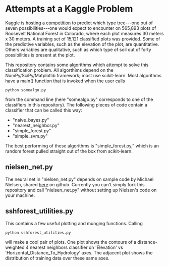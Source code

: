 # Attempts at a Kaggle Problem

Kaggle is [hosting a competition](https://www.kaggle.com/c/forest-cover-type-prediction) to predict which type tree---one out of seven possibilities---one would expect to encounter on 565,893 plots of Roosevelt National Forest in Colorado, where each plot measures 30 meters x 30 meters. A training set of 15,121 classified plots was provided. Some of the predictive variables, such as the elevation of the plot, are quantitative. Others variables are qualitative, such as which type of soil out of forty possibilities is present at the plot.

This repository contains some algorithms which attempt to solve this classification problem. All algorthims depend on the NumPy/SciPy/Matplotlib framework; most use scikit-learn. Most algorithms have a main() function that is invoked when the user calls
```
python somealgo.py
```
from the command line (here "somealgo.py" corresponds to one of the classifiers in this repository). The following pieces of code contain a classifier that can be called this way:

- "naive_bayes.py"
- "nearest_neighbor.py"
- "simple_forest.py"
- "simple_svm.py"

The best performing of these algorithms is "simple_forest.py," which is an random forest pulled straight out of the box from scikit-learn.

## nielsen_net.py
The neural net in "nielsen_net.py" depends on sample code by Michael Nielsen, shared [here](https://github.com/mnielsen/neural-networks-and-deep-learning) on github. Currently you can't simply fork this repository and call "nielsen_net.py" without setting up Nielsen's code on your machine. 

## sshforest_utilities.py
This contains a few useful plotting and munging functions. Calling
```
python sshforest_utilities.py
```
will make a cool pair of plots. One plot shows the contours of a distance-weighted 4 nearest neighbors classifier on 'Elevation' vs 'Horizontal_Distance_To_Hydrology' axes. The adjacent plot shows the distribution of training data over these same axes.
